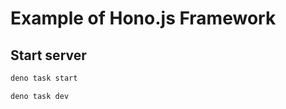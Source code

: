 # Example of Hono.js Framework 

## Start server

```bash
deno task start
```

```bash
deno task dev
```